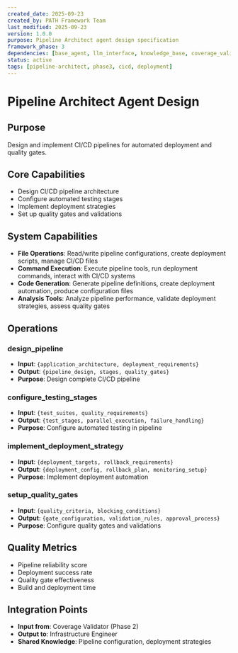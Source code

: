 ```yaml
---
created_date: 2025-09-23
created_by: PATH Framework Team
last_modified: 2025-09-23
version: 1.0.0
purpose: Pipeline Architect agent design specification
framework_phase: 3
dependencies: [base_agent, llm_interface, knowledge_base, coverage_validator]
status: active
tags: [pipeline-architect, phase3, cicd, deployment]
---
```


# Pipeline Architect Agent Design

## Purpose
Design and implement CI/CD pipelines for automated deployment and quality gates.

## Core Capabilities
- Design CI/CD pipeline architecture
- Configure automated testing stages
- Implement deployment strategies
- Set up quality gates and validations

## System Capabilities
- **File Operations**: Read/write pipeline configurations, create deployment scripts, manage CI/CD files
- **Command Execution**: Execute pipeline tools, run deployment commands, interact with CI/CD systems
- **Code Generation**: Generate pipeline definitions, create deployment automation, produce configuration files
- **Analysis Tools**: Analyze pipeline performance, validate deployment strategies, assess quality gates

## Operations

### design_pipeline
- **Input**: `{application_architecture, deployment_requirements}`
- **Output**: `{pipeline_design, stages, quality_gates}`
- **Purpose**: Design complete CI/CD pipeline

### configure_testing_stages
- **Input**: `{test_suites, quality_requirements}`
- **Output**: `{test_stages, parallel_execution, failure_handling}`
- **Purpose**: Configure automated testing in pipeline

### implement_deployment_strategy
- **Input**: `{deployment_targets, rollback_requirements}`
- **Output**: `{deployment_config, rollback_plan, monitoring_setup}`
- **Purpose**: Implement deployment automation

### setup_quality_gates
- **Input**: `{quality_criteria, blocking_conditions}`
- **Output**: `{gate_configuration, validation_rules, approval_process}`
- **Purpose**: Configure quality gates and validations

## Quality Metrics
- Pipeline reliability score
- Deployment success rate
- Quality gate effectiveness
- Build and deployment time

## Integration Points
- **Input from**: Coverage Validator (Phase 2)
- **Output to**: Infrastructure Engineer
- **Shared Knowledge**: Pipeline configuration, deployment strategies